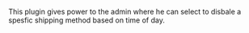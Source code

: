 This plugin gives power to the admin where he can select to disbale a spesfic shipping method based on time of day.
